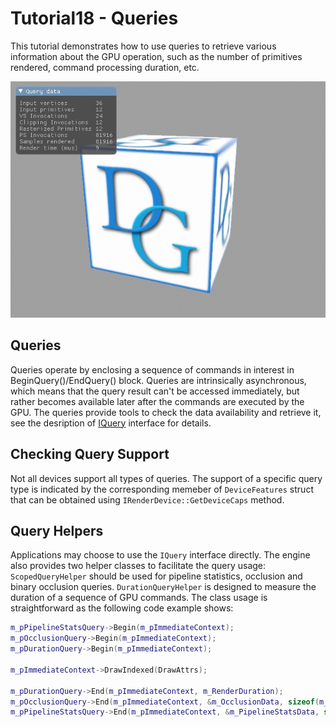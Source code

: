 # Tutorial18 - Queries

This tutorial demonstrates how to use queries to retrieve various information about
the GPU operation, such as the number of primitives rendered, command processing duration, etc.

![](Animation_Large.gif)

## Queries

Queries operate by enclosing a sequence of commands in interest in BeginQuery()/EndQuery() block.
Queries are intrinsically asynchronous, which means that the query result can't be accessed immediately,
but rather becomes available later after the commands are executed by the GPU. The queries provide tools
to check the data availability and retrieve it, see the desription of
[IQuery](https://github.com/DiligentGraphics/DiligentCore/blob/master/Graphics/GraphicsEngine/interface/Query.h)
interface for details.

## Checking Query Support

Not all devices support all types of queries. The support of a specific query type is indicated
by the corresponding memeber of `DeviceFeatures` struct that can be obtained using `IRenderDevice::GetDeviceCaps` method.

## Query Helpers

Applications may choose to use the `IQuery` interface directly. The engine also provides two helper classes to
facilitate the query usage: `ScopedQueryHelper` should be used for pipeline statistics, occlusion and binary occlusion queries.
`DurationQueryHelper` is designed to measure the duration of a sequence of GPU commands. The class usage is straightforward as the
following code example shows:

```cpp
m_pPipelineStatsQuery->Begin(m_pImmediateContext);
m_pOcclusionQuery->Begin(m_pImmediateContext);
m_pDurationQuery->Begin(m_pImmediateContext);

m_pImmediateContext->DrawIndexed(DrawAttrs);

m_pDurationQuery->End(m_pImmediateContext, m_RenderDuration);
m_pOcclusionQuery->End(m_pImmediateContext, &m_OcclusionData, sizeof(m_OcclusionData));
m_pPipelineStatsQuery->End(m_pImmediateContext, &m_PipelineStatsData, sizeof(m_PipelineStatsData));
```
